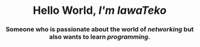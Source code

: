 <h1 align="center">Hello World, <i>I'm lawaTeko</i></h1>
<h3 align="center">Someone who is passionate about the world of <i>networking</i> but also wants to learn <i>programming.</i></h3>
